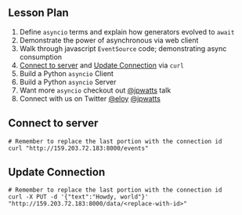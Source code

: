 ## Lesson Plan
1. Define `asyncio` terms and explain how generators evolved to `await`
2. Demonstrate the power of asynchronous via web client
3. Walk through javascript `EventSource` code; demonstrating async consumption
4. [Connect to server](#connect-to-server) and [Update Connection](#update-connection) via `curl`
5. Build a Python `asyncio` Client
6. Build a Python `asyncio` Server
7. Want more `asyncio` checkout out [@jpwatts](https://www.pytexas.org/2015/talk/50) talk
8. Connect with us on Twitter [@eloy](https://twitter.com/eloy) [@jpwatts](https://twitter.com/jpwatts)

## Connect to server
    # Remember to replace the last portion with the connection id
    curl "http://159.203.72.183:8000/events"

## Update Connection
    # Remember to replace the last portion with the connection id
    curl -X PUT -d '{"text":"Howdy, world"}' "http://159.203.72.183:8000/data/<replace-with-id>"